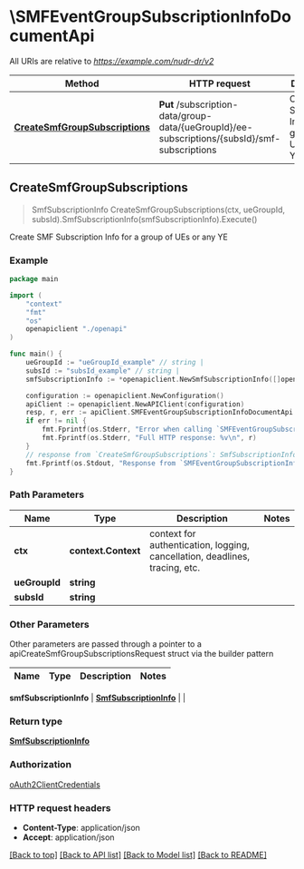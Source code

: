 # \SMFEventGroupSubscriptionInfoDocumentApi

All URIs are relative to *https://example.com/nudr-dr/v2*

Method | HTTP request | Description
------------- | ------------- | -------------
[**CreateSmfGroupSubscriptions**](SMFEventGroupSubscriptionInfoDocumentApi.md#CreateSmfGroupSubscriptions) | **Put** /subscription-data/group-data/{ueGroupId}/ee-subscriptions/{subsId}/smf-subscriptions | Create SMF Subscription Info for a group of UEs or any YE



## CreateSmfGroupSubscriptions

> SmfSubscriptionInfo CreateSmfGroupSubscriptions(ctx, ueGroupId, subsId).SmfSubscriptionInfo(smfSubscriptionInfo).Execute()

Create SMF Subscription Info for a group of UEs or any YE

### Example

```go
package main

import (
    "context"
    "fmt"
    "os"
    openapiclient "./openapi"
)

func main() {
    ueGroupId := "ueGroupId_example" // string | 
    subsId := "subsId_example" // string | 
    smfSubscriptionInfo := *openapiclient.NewSmfSubscriptionInfo([]openapiclient.SmfSubscriptionItem{*openapiclient.NewSmfSubscriptionItem("SmfInstanceId_example", "SubscriptionId_example")}) // SmfSubscriptionInfo | 

    configuration := openapiclient.NewConfiguration()
    apiClient := openapiclient.NewAPIClient(configuration)
    resp, r, err := apiClient.SMFEventGroupSubscriptionInfoDocumentApi.CreateSmfGroupSubscriptions(context.Background(), ueGroupId, subsId).SmfSubscriptionInfo(smfSubscriptionInfo).Execute()
    if err != nil {
        fmt.Fprintf(os.Stderr, "Error when calling `SMFEventGroupSubscriptionInfoDocumentApi.CreateSmfGroupSubscriptions``: %v\n", err)
        fmt.Fprintf(os.Stderr, "Full HTTP response: %v\n", r)
    }
    // response from `CreateSmfGroupSubscriptions`: SmfSubscriptionInfo
    fmt.Fprintf(os.Stdout, "Response from `SMFEventGroupSubscriptionInfoDocumentApi.CreateSmfGroupSubscriptions`: %v\n", resp)
}
```

### Path Parameters


Name | Type | Description  | Notes
------------- | ------------- | ------------- | -------------
**ctx** | **context.Context** | context for authentication, logging, cancellation, deadlines, tracing, etc.
**ueGroupId** | **string** |  | 
**subsId** | **string** |  | 

### Other Parameters

Other parameters are passed through a pointer to a apiCreateSmfGroupSubscriptionsRequest struct via the builder pattern


Name | Type | Description  | Notes
------------- | ------------- | ------------- | -------------


 **smfSubscriptionInfo** | [**SmfSubscriptionInfo**](SmfSubscriptionInfo.md) |  | 

### Return type

[**SmfSubscriptionInfo**](SmfSubscriptionInfo.md)

### Authorization

[oAuth2ClientCredentials](../README.md#oAuth2ClientCredentials)

### HTTP request headers

- **Content-Type**: application/json
- **Accept**: application/json

[[Back to top]](#) [[Back to API list]](../README.md#documentation-for-api-endpoints)
[[Back to Model list]](../README.md#documentation-for-models)
[[Back to README]](../README.md)

